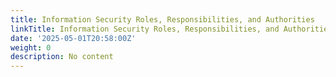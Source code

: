 ```yaml
---
title: Information Security Roles, Responsibilities, and Authorities
linkTitle: Information Security Roles, Responsibilities, and Authorities
date: '2025-05-01T20:58:00Z'
weight: 0
description: No content
---
```



